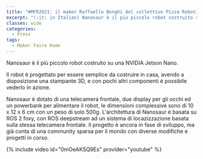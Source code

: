 ```yaml
---
title: "#MFR2021: il maker Raffaello Bonghi del collettivo Pizza Robotics e il progetto Nanosaur"
excerpt: "(:it: in Italian) Nanosaur è il più piccolo robot costruito su una NVIDIA Jetson Nano."
classes: wide
categories:
  - Press
tags:
  - Maker Faire Rome
---
```


Nanosaur è il più piccolo robot costruito su una NVIDIA Jetson Nano.

Il robot è progettato per essere semplice da costruire in casa, avendo a disposizione una stampante 3D, e con pochi altri componenti è possibile vederlo in azione.

Nanosaur è dotato di una telecamera frontale, due display per gli occhi ed un powerbank per alimentare il robot, le dimensioni complessive sono di 10 x 12 x 6 cm con un peso di solo 500g.
L'architettura di Nanosaur è basata su ROS 2 foxy, con ROS deepstream ad un sistema di locazizzazione basata sulla stessa telecamera frontale.
Il progetto è ancora in fase di sviluppo, ma già conta di una community sparsa per il mondo con diverse modifiche e progetti in corso.

{% include video id="0mOeAKSQ9Es" provider="youtube" %}
